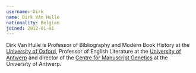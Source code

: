 ```yaml
---
username: Dirk
name: Dirk VAn Hulle
nationality: Belgian
joined: 2012-01-01
---
```

Dirk Van Hulle is Professor of Bibliography and Modern Book History at the [University of Oxford](https://www.english.ox.ac.uk/people/professor-dirk-van-hulle#/), Professor of English Literature at the [University of Antwerp](https://www.uantwerpen.be/nl/personeel/dirk-vanhulle/) and director of the [Centre for Manuscript Genetics](https://www.uantwerpen.be/en/research-groups/centre-for-manuscript-genetics/) at the University of Antwerp.
